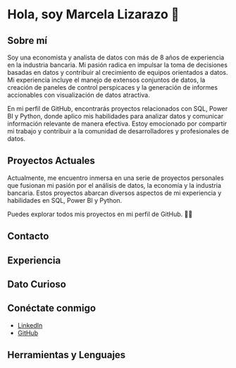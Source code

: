 # Hola, soy Marcela Lizarazo 👋

## Sobre mí
Soy una economista y analista de datos con más de 8 años de experiencia en la industria bancaria. Mi pasión radica en impulsar la toma de decisiones basadas en datos y contribuir al crecimiento de equipos orientados a datos. Mi experiencia incluye el manejo de extensos conjuntos de datos, la creación de paneles de control perspicaces y la generación de informes accionables con visualización de datos atractiva.

En mi perfil de GitHub, encontrarás proyectos relacionados con SQL, Power BI y Python, donde aplico mis habilidades para analizar datos y comunicar información relevante de manera efectiva. Estoy emocionado por compartir mi trabajo y contribuir a la comunidad de desarrolladores y profesionales de datos.

## Proyectos Actuales
Actualmente, me encuentro inmersa en una serie de proyectos personales que fusionan mi pasión por el análisis de datos, la economía y la industria bancaria. Estos proyectos abarcan diversos aspectos de mi experiencia y habilidades en SQL, Power BI y Python.

Puedes explorar todos mis proyectos en mi perfil de GitHub. 👨‍💻

## Contacto


## Experiencia


## Dato Curioso


## Conéctate conmigo
- [LinkedIn](https://www.linkedin.com/in/marcelalizarazo/)
- [GitHub](https://github.com/MarcelaLizarazoGitHub)

## Herramientas y Lenguajes

